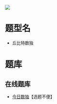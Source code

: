 ![](https://cn.sudoku.today/pic/04/cupid/69975_1611.png)

# 题型名

- 丘比特数独

# 题库

## 在线题库

- [今日数独]【选题不便】

[今日数独]: https://cn.sudoku.today/g-cupid-sudoku/